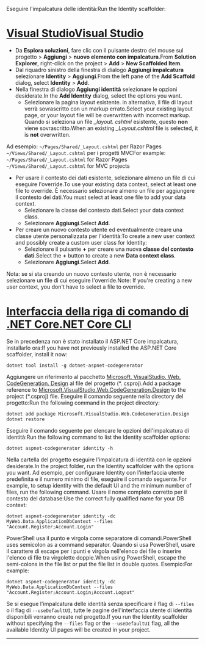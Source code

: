<span data-ttu-id="d8032-101">Eseguire l'impalcatura delle identità:</span><span class="sxs-lookup"><span data-stu-id="d8032-101">Run the Identity scaffolder:</span></span>

# <a name="visual-studiotabvisual-studio"></a>[<span data-ttu-id="d8032-102">Visual Studio</span><span class="sxs-lookup"><span data-stu-id="d8032-102">Visual Studio</span></span>](#tab/visual-studio)

* <span data-ttu-id="d8032-103">Da **Esplora soluzioni**, fare clic con il pulsante destro del mouse sul progetto > **Aggiungi** > **nuovo elemento con impalcatura**.</span><span class="sxs-lookup"><span data-stu-id="d8032-103">From **Solution Explorer**, right-click on the project > **Add** > **New Scaffolded Item**.</span></span>
* <span data-ttu-id="d8032-104">Dal riquadro sinistro della finestra di dialogo **Aggiungi impalcatura** selezionare **Identity** > **Aggiungi**.</span><span class="sxs-lookup"><span data-stu-id="d8032-104">From the left pane of the **Add Scaffold** dialog, select **Identity** > **Add**.</span></span>
* <span data-ttu-id="d8032-105">Nella finestra di dialogo **Aggiungi identità** selezionare le opzioni desiderate.</span><span class="sxs-lookup"><span data-stu-id="d8032-105">In the **Add Identity** dialog, select the options you want.</span></span>
  * <span data-ttu-id="d8032-106">Selezionare la pagina layout esistente. in alternativa, il file di layout verrà sovrascritto con un markup errato.</span><span class="sxs-lookup"><span data-stu-id="d8032-106">Select your existing layout page, or your layout file will be overwritten with incorrect markup.</span></span> <span data-ttu-id="d8032-107">Quando si seleziona un file *\_layout. cshtml* esistente, questo **non** viene sovrascritto.</span><span class="sxs-lookup"><span data-stu-id="d8032-107">When an existing *\_Layout.cshtml* file is selected, it is **not** overwritten.</span></span>

 <span data-ttu-id="d8032-108">Ad esempio: `~/Pages/Shared/_Layout.cshtml` per Razor Pages `~/Views/Shared/_Layout.cshtml` per i progetti MVC</span><span class="sxs-lookup"><span data-stu-id="d8032-108">For example: `~/Pages/Shared/_Layout.cshtml` for Razor Pages `~/Views/Shared/_Layout.cshtml` for MVC projects</span></span>
* <span data-ttu-id="d8032-109">Per usare il contesto dei dati esistente, selezionare almeno un file di cui eseguire l'override.</span><span class="sxs-lookup"><span data-stu-id="d8032-109">To use your existing data context, select at least one file to override.</span></span> <span data-ttu-id="d8032-110">È necessario selezionare almeno un file per aggiungere il contesto dei dati.</span><span class="sxs-lookup"><span data-stu-id="d8032-110">You must select at least one file to add your data context.</span></span>
  * <span data-ttu-id="d8032-111">Selezionare la classe del contesto dati.</span><span class="sxs-lookup"><span data-stu-id="d8032-111">Select your data context class.</span></span>
  * <span data-ttu-id="d8032-112">Selezionare **Aggiungi**.</span><span class="sxs-lookup"><span data-stu-id="d8032-112">Select **Add**.</span></span>
* <span data-ttu-id="d8032-113">Per creare un nuovo contesto utente ed eventualmente creare una classe utente personalizzata per l'identità:</span><span class="sxs-lookup"><span data-stu-id="d8032-113">To create a new user context and possibly create a custom user class for Identity:</span></span>
  * <span data-ttu-id="d8032-114">Selezionare il pulsante **+** per creare una nuova **classe del contesto dati**.</span><span class="sxs-lookup"><span data-stu-id="d8032-114">Select the **+** button to create a new **Data context class**.</span></span>
  * <span data-ttu-id="d8032-115">Selezionare **Aggiungi**.</span><span class="sxs-lookup"><span data-stu-id="d8032-115">Select **Add**.</span></span>

<span data-ttu-id="d8032-116">Nota: se si sta creando un nuovo contesto utente, non è necessario selezionare un file di cui eseguire l'override.</span><span class="sxs-lookup"><span data-stu-id="d8032-116">Note: If you're creating a new user context, you don't have to select a file to override.</span></span>

# <a name="net-core-clitabnetcore-cli"></a>[<span data-ttu-id="d8032-117">Interfaccia della riga di comando di .NET Core</span><span class="sxs-lookup"><span data-stu-id="d8032-117">.NET Core CLI</span></span>](#tab/netcore-cli)

<span data-ttu-id="d8032-118">Se in precedenza non è stato installato il ASP.NET Core impalcatura, installarlo ora:</span><span class="sxs-lookup"><span data-stu-id="d8032-118">If you have not previously installed the ASP.NET Core scaffolder, install it now:</span></span>

```dotnetcli
dotnet tool install -g dotnet-aspnet-codegenerator
```

<span data-ttu-id="d8032-119">Aggiungere un riferimento al pacchetto [Microsoft. VisualStudio. Web. CodeGeneration. Design](https://www.nuget.org/packages/Microsoft.VisualStudio.Web.CodeGeneration.Design/) al file del progetto (\*. csproj).</span><span class="sxs-lookup"><span data-stu-id="d8032-119">Add a package reference to [Microsoft.VisualStudio.Web.CodeGeneration.Design](https://www.nuget.org/packages/Microsoft.VisualStudio.Web.CodeGeneration.Design/) to the project (\*.csproj) file.</span></span> <span data-ttu-id="d8032-120">Eseguire il comando seguente nella directory del progetto:</span><span class="sxs-lookup"><span data-stu-id="d8032-120">Run the following command in the project directory:</span></span>

```dotnetcli
dotnet add package Microsoft.VisualStudio.Web.CodeGeneration.Design
dotnet restore
```

<span data-ttu-id="d8032-121">Eseguire il comando seguente per elencare le opzioni dell'impalcatura di identità:</span><span class="sxs-lookup"><span data-stu-id="d8032-121">Run the following command to list the Identity scaffolder options:</span></span>

```dotnetcli
dotnet aspnet-codegenerator identity -h
```

<span data-ttu-id="d8032-122">Nella cartella del progetto eseguire l'impalcatura di identità con le opzioni desiderate.</span><span class="sxs-lookup"><span data-stu-id="d8032-122">In the project folder, run the Identity scaffolder with the options you want.</span></span> <span data-ttu-id="d8032-123">Ad esempio, per configurare Identity con l'interfaccia utente predefinita e il numero minimo di file, eseguire il comando seguente.</span><span class="sxs-lookup"><span data-stu-id="d8032-123">For example, to setup identity with the default UI and the minimum number of files, run the following command.</span></span> <span data-ttu-id="d8032-124">Usare il nome completo corretto per il contesto del database:</span><span class="sxs-lookup"><span data-stu-id="d8032-124">Use the correct fully qualified name for your DB context:</span></span>

```dotnetcli
dotnet aspnet-codegenerator identity -dc MyWeb.Data.ApplicationDbContext --files "Account.Register;Account.Login"
```

<span data-ttu-id="d8032-125">PowerShell usa il punto e virgola come separatore di comandi.</span><span class="sxs-lookup"><span data-stu-id="d8032-125">PowerShell uses semicolon as a command separator.</span></span> <span data-ttu-id="d8032-126">Quando si usa PowerShell, usare il carattere di escape per i punti e virgola nell'elenco dei file o inserire l'elenco di file tra virgolette doppie.</span><span class="sxs-lookup"><span data-stu-id="d8032-126">When using PowerShell, escape the semi-colons in the file list or put the file list in double quotes.</span></span> <span data-ttu-id="d8032-127">Esempio:</span><span class="sxs-lookup"><span data-stu-id="d8032-127">For example:</span></span>

```dotnetcli
dotnet aspnet-codegenerator identity -dc MyWeb.Data.ApplicationDbContext --files "Account.Register;Account.Login;Account.Logout"
```

<span data-ttu-id="d8032-128">Se si esegue l'impalcatura delle identità senza specificare il flag di `--files` o il flag di `--useDefaultUI`, tutte le pagine dell'interfaccia utente di identità disponibili verranno create nel progetto.</span><span class="sxs-lookup"><span data-stu-id="d8032-128">If you run the Identity scaffolder without specifying the `--files` flag or the `--useDefaultUI` flag, all the available Identity UI pages will be created in your project.</span></span>

---
